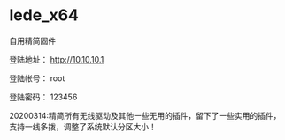 # lede_x64
自用精简固件

登陆地址： http://10.10.10.1

登陆帐号： root

登陆密码： 123456

20200314:精简所有无线驱动及其他一些无用的插件，留下了一些实用的插件，支持一线多拨，调整了系统默认分区大小！
